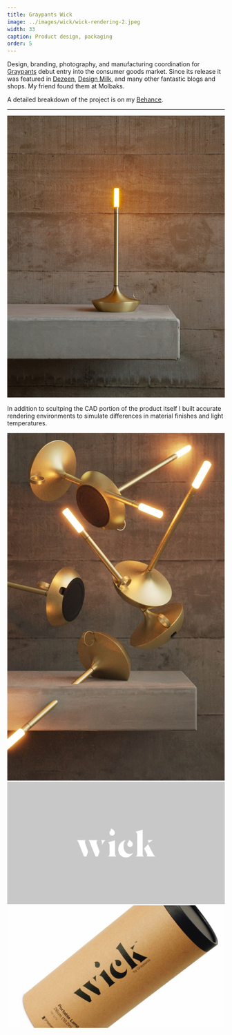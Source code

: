 ```yaml
---
title: Graypants Wick
image: ../images/wick/wick-rendering-2.jpeg
width: 33
caption: Product design, packaging
order: 5
---
```


Design, branding, photography, and manufacturing coordination for [Graypants](https://graypants.com) debut entry into the consumer goods market. Since its release it was featured in [Dezeen](https://www.dezeen.com/2020/12/02/graypants-wick-lighting-dezeen-showroom/), [Design Milk](https://design-milk.com/our-favorite-candlelight-is-now-available-in-new-modern-shades/), and many other fantastic blogs and shops. My friend found them at Molbaks.

A detailed breakdown of the project is on my [Behance](https://www.behance.net/gallery/164180685/Wick).

***

![](../images/wick/wick-hearth.jpeg)

In addition to scultping the CAD portion of the product itself I built accurate rendering environments to simulate differences in material finishes and light temperatures.

![](../images/wick/wick-rendering-2.jpeg)
![](../images/wick/wick-branding-1.jpeg)
![](../images/wick/wick-branding-2.jpeg)
